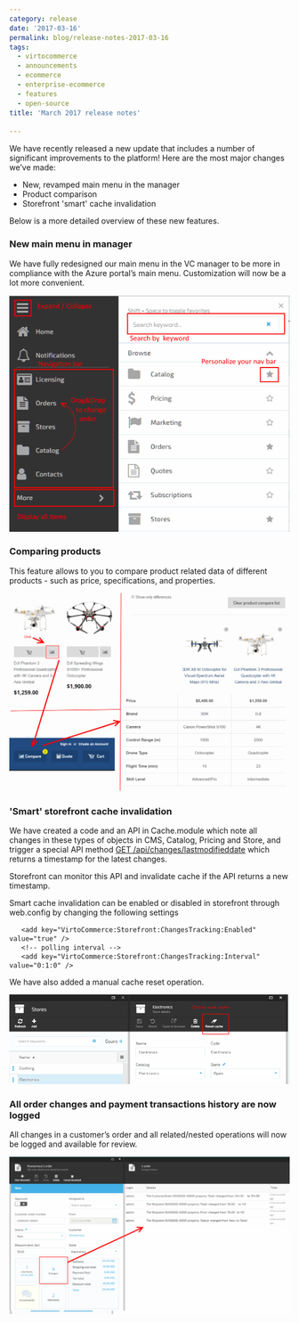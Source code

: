 ```yaml
---
category: release
date: '2017-03-16'
permalink: blog/release-notes-2017-03-16
tags:
  - virtocommerce
  - announcements
  - ecommerce
  - enterprise-ecommerce
  - features
  - open-source
title: 'March 2017 release notes'

---
```

We have recently released a new update that includes a number of significant improvements to the platform!
Here are the most major changes we’ve made:

* New, revamped main menu in the manager
* Product comparison 
* Storefront 'smart' cache invalidation 

Below is a more detailed overview of these new features.

### New main menu in manager
We have fully redesigned our main menu in the VC manager to be more in compliance with the Azure portal’s main menu.
Customization will now be a lot more convenient.

<img alt="Main menu" src="../../assets/images/blog/new-main-menu.PNG" />

### Comparing products
This feature allows to you to compare product related data of different products - such as price, specifications, and properties.

<img alt="Comparing products" src="../../assets/images/blog/comparing-product.PNG" />

### 'Smart' storefront cache invalidation
We have created a code and an API in Cache.module which note all changes in these types of objects in CMS, Catalog, Pricing and Store, and trigger a special API method 
<a href="http://demo.virtocommerce.com/admin/docs/ui/index#!/Smart_caching_module/ChangesTracking_GetLastModifiedDate">GET /api/changes/lastmodifieddate</a>
which returns a timestamp for the latest changes.

Storefront can monitor this API and invalidate cache if the API returns a new timestamp.

Smart cache invalidation can be enabled or disabled in storefront through web.config by changing the following settings

```
   <add key="VirtoCommerce:Storefront:ChangesTracking:Enabled" value="true" />
   <!-- polling interval -->
   <add key="VirtoCommerce:Storefront:ChangesTracking:Interval" value="0:1:0" />
```
We have also added a manual cache reset operation.

<img alt="Cache reset" src="../../assets/images/blog/store-cache-reset.PNG" />

### All order changes and payment transactions history are now logged
All changes in a customer’s order and all related/nested operations will now be logged and available for review.

<img alt="Order changes log" src="../../assets/images/blog/order-changes.PNG" />


